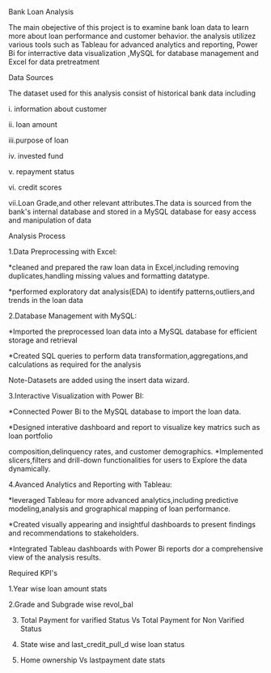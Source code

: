 Bank Loan Analysis

The main obejective of this project is to examine bank loan data to learn more about loan performance and customer behavior. the analysis utilizez various tools such as Tableau for advanced analytics and reporting, Power Bi for interractive data visualization ,MySQL for database management and Excel for data pretreatment

Data Sources

The dataset used for this analysis consist of historical bank data including 

 i. information about customer
 
ii. loan amount

iii.purpose of loan

iv. invested fund

v.  repayment status

vi. credit scores

vii.Loan Grade,and other relevant attributes.The data is sourced from the bank's internal database and stored 
   in a MySQL database for easy access and manipulation of data

Analysis Process 

 1.Data Preprocessing with Excel:
 
  *cleaned and prepared the raw loan data in Excel,including removing duplicates,handling missing values and 
   formatting datatype.
   
  *performed exploratory dat analysis(EDA) to identify patterns,outliers,and trends in the loan data
  
2.Database Management with MySQL:

  *Imported the preprocessed loan data into a MySQL database for efficient storage and retrieval
  
  *Created SQL queries to perform data transformation,aggregations,and calculations as required for the analysis 
  
  Note-Datasets are added using the insert data wizard.
  
3.Interactive Visualization with Power BI:

  *Connected Power Bi to the MySQL database to import the loan data.
  
  *Designed interative dashboard and report to visualize key matrics such as loan portfolio 
  
   composition,delinquency rates, and customer demographics. 
  *Implemented slicers,filters and drill-down functionalities for users to Explore the data dynamically.
  
4.Avanced Analytics and Reporting with Tableau:

   *leveraged Tableau for more advanced analytics,including predictive modeling,analysis and grographical 
    mapping of loan performance.
    
   *Created visually appearing and insightful dashboards to present findings and recommendations to 
    stakeholders.
    
   *Integrated Tableau dashboards with Power Bi reports dor a comprehensive  view of the analysis results.
   
   
  Required KPI's

  
  1.Year wise loan amount stats
  
  2.Grade and Subgrade wise revol_bal
  
  3. Total Payment for varified Status Vs Total Payment for Non Varified Status
   
  4. State wise and last_credit_pull_d wise loan status
  
  5. Home ownership Vs lastpayment date stats
  
 
  
  
   

